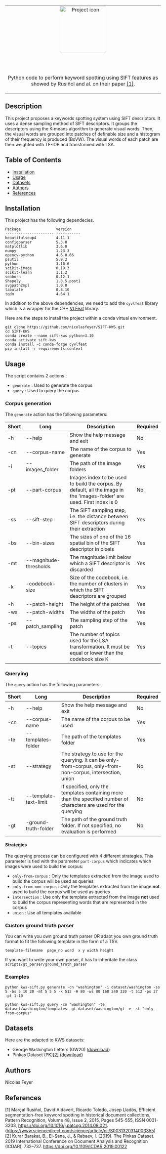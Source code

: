 <table align="center"><tr><td align="center" width="9999">
<img src="https://nicolasfeyer.ch/logo-square.png" align="center" width="150" alt="Project icon">

<br/><br/>

Python code to perform keyword spotting using SIFT features as showed by Rusiñol and al. on their paper [[1]](#1).

</td></tr></table>

## Description

This project proposes a keywords spotting system using SIFT descriptors. It uses a dense sampling method of SIFT descriptors. It groups the descriptors using the K-means algorithm to generate visual words. Then, the visual words are grouped into patches of definable size and a histogram of their frequency is produced (BoVW). The visual words of each patch are then weighted with TF-IDF and transformed with LSA.

## Table of Contents

- [Installation](#installation)
- [Usage](#usage)
- [Datasets](#datasets)
- [Authors](#authors)
- [References](#references)

## Installation

This project has the following dependecies.

```
Package                Version
---------------------- -----------
beautifulsoup4         4.11.1
configparser           5.3.0
matplotlib             3.6.0
numpy                  1.23.3
opencv-python          4.6.0.66
psutil                 5.9.2
python                 3.10.6
scikit-image           0.19.3
scikit-learn           1.1.2
seaborn                0.12.1
Shapely                1.8.5.post1
svgpath2mpl            1.0.0
tabulate               0.8.10
tqdm                   4.64.1
```
In addition to the above dependencies, we need to add the ```cyvlfeat``` library which is a wrapper for the C++ [VLFeat](https://www.vlfeat.org/) library.

Here are the steps to install the project within a conda virtual environment.

```console
git clone https://github.com/nicolasfeyer/SIFT-KWS.git
cd SIFT-KWS
conda create --name sift-kws python=3.10
conda activate sift-kws
conda install -c conda-forge cyvlfeat
pip install -r requirements.context
```

## Usage

The script contains 2 actions :
- ```generate``` : Used to generate the corpus
- ```query``` : Used to query the corpus

### Corpus generation
The ```generate``` action has the following parameters:

| Short | Long                   | Description                                                                                                              | Required |
|-------|------------------------|--------------------------------------------------------------------------------------------------------------------------|----------|
| -h    | --help                 | Show the help message and exit                                                                                           | No       |
| -cn   | --corpus-name          | The name of the corpus to generate                                                                                       | Yes      |
| -i    | --images_folder        | The path of the image folders                                                                                            | Yes      |
| -pt   | --part-corpus          | Images index to be used to build the corpus. By default, all the image in the 'images-folder' are used. First index is 0 | No       |
| -ss   | --sift-step            | The SIFT sampling step, i.e. the distance between SIFT descriptors during their extraction                               | Yes      |
| -bs   | --bin-sizes            | The sizes of one of the 16 spatial bin of the SIFT descriptor in pixels                                                  | Yes      |
| -mt   | --magnitude-thresholds | The magnitude limit below which a SIFT descriptor is discarded                                                           | Yes      |
| -k    | -codebook-size         | Size of the codebook, i.e. the number of clusters in which the SIFT descriptors are grouped                              | Yes      |
| -h    | --patch-height         | The height of the patches                                                                                                | Yes      |
| -ws   | --patch-widths         | The widths of the patch                                                                                                  | Yes      |
| -ps   | --patch_sampling       | The sampling step of the patch                                                                                           | Yes      |
| -t    | --topics               | The number of topics used for the LSA transformation. It must be equal or lower than the codebook size K                 | Yes      |


### Querying
The ```query``` action has the following parameters:

| Short | Long                  | Description                                                                                                        | Required |
|-------|-----------------------|--------------------------------------------------------------------------------------------------------------------|----------|
| -h    | --help                | Show the help message and exit                                                                                     | No       |
| -cn   | --corpus-name         | The name of the corpus to be used                                                                                  | Yes      |
| -te   | --templates-folder    | The path of the templates folder                                                                                   | Yes      |
| -st   | --strategy            | The strategy to use for the querying. It can be only-from-corpus, only-from-non-corpus, intersection, union        | No       |
| -tt   | --template-text-limit | If specified, only the templates containing more than the specified number of characters are used for the querying | No       |
| -gt   | -ground-truth-folder  | The path of the ground truth folder. If not specified, no evaluation is performed                                  | No       |

#### Strategies

The querying process can be configured with 4 different strategies. This parameter is tied with the parameter ```part-corpus``` which indicates which images were used to build the corpus:

- ```only-from-corpus``` : Only the templates extracted from the image used to build the corpus will be used as queries
- ```only-from-non-corpus``` : Only the templates extracted from the image **not** used to build the corpus will be used as queries
- ```intersection``` : Use only the template extracted from the image **not** used to build the corpus representing words that are represented in the corpus
- ```union``` : Use all templates available

### Custom ground truth parser

You can write you own ground truth parser OR adapt you own ground truth format to fit the following template in the form of a TSV.

```template-filename  page_no word  x y width height```

If you want to write your own parser, it has to inheritate the class ```scripts/gt_parser/ground_truth_parser```

### Examples

```console
python kws-sift.py generate -cn "washington" -i dataset/washington -ss 5 -bs 5 10 20 -mt 5 5 5 -k 512 -H 80 -ws 80 160 240 320 -t 512 -ps 27 -pt 1-10
```

```console
python kws-sift.py query -cn "washington" -te dataset/washington/templates -gt dataset/washington/gt -e -st "only-from-corpus"
```

## Datasets

Here are the adapted to KWS datasets:

- George Washington Letters (GW20) ([download](https://drive.google.com/file/d/1v1j4whEwmUdO_yauwLL_qCS2GV_T7y5n/view))
- Pinkas Dataset (PK)[[2]](#2) ([download](https://drive.google.com/file/d/1fYvzBTisD6XmUQJmqawg7sGeNJd5K9NO/view))

## Authors

Nicolas Feyer

## References
<a id="1">[1]</a>
Marçal Rusiñol, David Aldavert, Ricardo Toledo, Josep Lladós,
Efficient segmentation-free keyword spotting in historical document collections,
Pattern Recognition,
Volume 48, Issue 2,
2015,
Pages 545-555,
ISSN 0031-3203,
https://doi.org/10.1016/j.patcog.2014.08.021.
(https://www.sciencedirect.com/science/article/pii/S0031320314003355)
<a id="2">[2]</a>
Kurar Barakat, B., El-Sana, J., & Rabaev, I. (2019). The Pinkas Dataset. 2019 International Conference on Document Analysis and Recognition (ICDAR), 732–737. https://doi.org/10.1109/ICDAR.2019.00122
